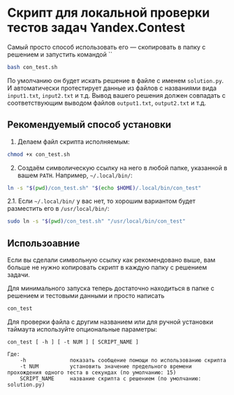 # Скрипт для локальной проверки тестов задач Yandex.Contest

Самый просто способ использовать его — скопировать в папку с решением и запустить командой ``

```bash
bash con_test.sh
```

По умолчанию он будет искать решение в файле с именем `solution.py`. И автоматически протестирует данные из файлов с названиями вида `input1.txt`, `input2.txt` и т.д. Вывод вашего решения должен совпадать с соответствующим выводом файлов `output1.txt`, `output2.txt` и т.д.

## Рекомендуемый способ установки

1. Делаем файл скрипта исполняемым:
```bash
chmod +x con_test.sh
```
2. Создаём символическую ссылку на него в любой папке, указанной в вашем `PATH`. Например, `~/.local/bin/`:
```bash
ln -s "$(pwd)/con_test.sh" "$(echo $HOME)/.local/bin/con_test"
```

2.1. Если `~/.local/bin/` у вас нет, то хорошим вариантом будет разместить его в `/usr/local/bin/`:
```bash
sudo ln -s "$(pwd)/con_test.sh" "/usr/local/bin/con_test"
```

## Использоавние

Если вы сделали символьную ссылку как рекомендовано выше, вам больше не нужно копировать скрипт в каждую папку с решением задачи.

Для минимального запуска теперь достаточно находиться в папке с решением и тестовыми данными и просто написать
```bash
con_test
```

Для проверки файла с другим названием или для ручной установки таймаута используйте опциональные параметры:

    con_test [ -h ] [ -t NUM ] [ SCRIPT_NAME ]

    Где:
        -h              показать сообщение помощи по использованию скрипта
        -t NUM          установить значение предельного времени прохождения одного теста в секундах (по умолчанию: 15)
        SCRIPT_NAME     название скрипта с решением (по умолчанию: solution.py)

